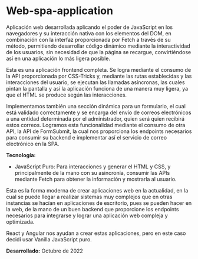 # Web-spa-application

Aplicación web desarrollada aplicando el poder de JavaScript en los navegadores y su interacción nativa con los elementos del DOM, en combinación con la interfaz proporcionada por Fetch a través de su método, permitiendo desarrollar código dinámico mediante la interactividad de los usuarios, sin necesidad de que la página se recargue, convirtiéndose así en una aplicación lo más ligera posible.

Esta es una aplicación frontend completa. Se logra mediante el consumo de la API proporcionada por CSS-Tricks y, mediante las rutas establecidas y las interacciones del usuario, se ejecutan las llamadas asíncronas, las cuales pintan la pantalla y así la aplicación funciona de una manera muy ligera, ya que el HTML se produce según las interacciones.

Implementamos también una sección dinámica para un formulario, el cual está validado correctamente y se encarga del envío de correos electrónicos a una entidad determinada por el administrador, quien será quien recibirá estos correos. Logramos esta funcionalidad mediante el consumo de otra API, la API de FormSubmit, la cual nos proporciona los endpoints necesarios para consumir su backend e implementar así el servicio de correo electrónico en la SPA.

**Tecnología:**

* JavaScript Puro: Para interacciones y generar el HTML y CSS, y principalmente de la mano con su asincronía, consumir las APIs mediante Fetch para obtener la información y mostrarla al usuario.

Esta es la forma moderna de crear aplicaciones web en la actualidad, en la cual se puede llegar a realizar sistemas muy complejos que en otras instancias se hacían en aplicaciones de escritorio, pues se pueden hacer en la web, de la mano de un buen backend que proporcione los endpoints necesarios para integrarse y lograr una aplicación web compleja y optimizada.

React y Angular nos ayudan a crear estas aplicaciones, pero en este caso decidí usar Vanilla JavaScript puro.

**Desarrollado:** Octubre de 2022
